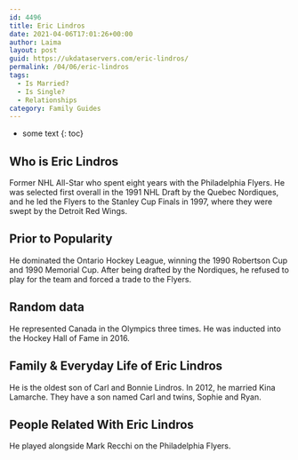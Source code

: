 ```yaml
---
id: 4496
title: Eric Lindros
date: 2021-04-06T17:01:26+00:00
author: Laima
layout: post
guid: https://ukdataservers.com/eric-lindros/
permalink: /04/06/eric-lindros
tags:
  - Is Married?
  - Is Single?
  - Relationships
category: Family Guides
---
```


* some text
{: toc}


## Who is Eric Lindros
                  
                  
                  
Former NHL All-Star who spent eight years with the Philadelphia Flyers. He was selected first overall in the 1991 NHL Draft by the Quebec Nordiques, and he led the Flyers to the Stanley Cup Finals in 1997, where they were swept by the Detroit Red Wings.
                  
              
            
              
            
                
                
                
## Prior to Popularity
                  
                  
                  
He dominated the Ontario Hockey League, winning the 1990 Robertson Cup and 1990 Memorial Cup. After being drafted by the Nordiques, he refused to play for the team and forced a trade to the Flyers.
                  
              
            
              
            
                
                
                
## Random data
                  
                  
                  
He represented Canada in the Olympics three times. He was inducted into the Hockey Hall of Fame in 2016.
                  
              
            
              
            
                
                
                
## Family & Everyday Life of Eric Lindros
                  
                  
                  
He is the oldest son of Carl and Bonnie Lindros. In 2012, he married Kina Lamarche. They have a son named Carl and twins, Sophie and Ryan.
                  
              
            
              
            
                
                
                
## People Related With Eric Lindros
                  
                  
                  
He played alongside Mark Recchi on the Philadelphia Flyers.
                  
              
            
              
            
                
              
            
              
              
            
            
              
            
          
          
          